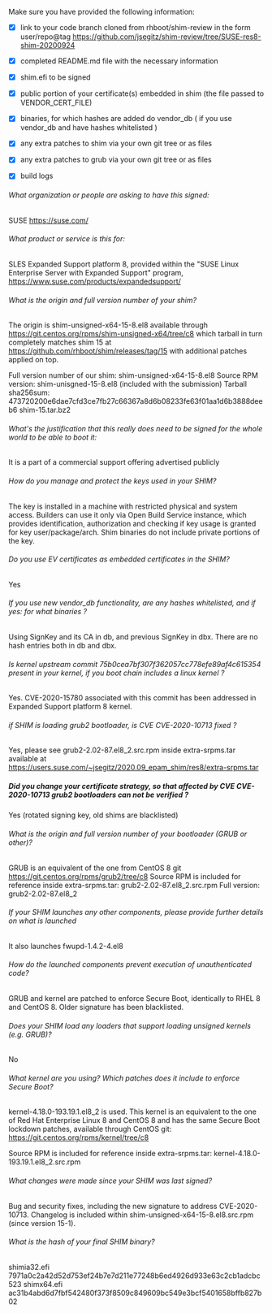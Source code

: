 Make sure you have provided the following information:

 - [x] link to your code branch cloned from rhboot/shim-review in the form user/repo@tag
   https://github.com/jsegitz/shim-review/tree/SUSE-res8-shim-20200924
 - [x] completed README.md file with the necessary information
 - [x] shim.efi to be signed
 - [x] public portion of your certificate(s) embedded in shim (the file passed to VENDOR_CERT_FILE)
 - [x] binaries, for which hashes are added do vendor_db ( if you use vendor_db and have hashes whitelisted )
 - [x] any extra patches to shim via your own git tree or as files
 - [x] any extra patches to grub via your own git tree or as files
 - [x] build logs


###### What organization or people are asking to have this signed:
SUSE
https://suse.com/

###### What product or service is this for:
SLES Expanded Support platform 8, provided within the 
"SUSE Linux Enterprise Server with Expanded Support" program,
https://www.suse.com/products/expandedsupport/

###### What is the origin and full version number of your shim?
The origin is shim-unsigned-x64-15-8.el8 available through https://git.centos.org/rpms/shim-unsigned-x64/tree/c8
which tarball in turn completely matches shim 15 at https://github.com/rhboot/shim/releases/tag/15
with additional patches applied on top.

Full version number of our shim: shim-unsigned-x64-15-8.el8
Source RPM version: shim-unisgned-15-8.el8 (included with the submission)
Tarball sha256sum:
473720200e6dae7cfd3ce7fb27c66367a8d6b08233fe63f01aa1d6b3888deeb6  shim-15.tar.bz2


###### What's the justification that this really does need to be signed for the whole world to be able to boot it:
It is a part of a commercial support offering advertised publicly

###### How do you manage and protect the keys used in your SHIM?
The key is installed in a machine with restricted physical and system access.
Builders can use it only via Open Build Service instance, which provides identification, authorization and checking if key usage is granted for key user/package/arch.
Shim binaries do not include private portions of the key.

###### Do you use EV certificates as embedded certificates in the SHIM?
Yes

###### If you use new vendor_db functionality, are any hashes whitelisted, and if yes: for what binaries ?
Using SignKey and its CA in db, and previous SignKey in dbx. There are no hash entries both in db and dbx.

###### Is kernel upstream commit 75b0cea7bf307f362057cc778efe89af4c615354 present in your kernel, if you boot chain includes a linux kernel ?
Yes. CVE-2020-15780 associated with this commit has been addressed in Expanded Support platform 8 kernel.

###### if SHIM is loading grub2 bootloader, is CVE CVE-2020-10713 fixed ?
Yes, please see grub2-2.02-87.el8_2.src.rpm inside extra-srpms.tar available at 
https://users.suse.com/~jsegitz/2020.09_epam_shim/res8/extra-srpms.tar

##### Did you change your certificate strategy, so that affected by CVE CVE-2020-10713 grub2 bootloaders can not be verified ?
Yes (rotated signing key, old shims are blacklisted)

###### What is the origin and full version number of your bootloader (GRUB or other)?
GRUB is an equivalent of the one from CentOS 8 git https://git.centos.org/rpms/grub2/tree/c8
Source RPM is included for reference inside extra-srpms.tar: grub2-2.02-87.el8_2.src.rpm
Full version: grub2-2.02-87.el8_2

###### If your SHIM launches any other components, please provide further details on what is launched
It also launches fwupd-1.4.2-4.el8

###### How do the launched components prevent execution of unauthenticated code?
GRUB and kernel are patched to enforce Secure Boot, identically to RHEL 8 and CentOS 8. Older signature has been blacklisted.

###### Does your SHIM load any loaders that support loading unsigned kernels (e.g. GRUB)?
No

###### What kernel are you using? Which patches does it include to enforce Secure Boot?
kernel-4.18.0-193.19.1.el8_2 is used. This kernel is an equivalent to the one of Red Hat Enterprise
Linux 8 and CentOS 8 and has the same Secure Boot lockdown patches, available through CentOS git:
https://git.centos.org/rpms/kernel/tree/c8

Source RPM is included for reference inside extra-srpms.tar: kernel-4.18.0-193.19.1.el8_2.src.rpm

###### What changes were made since your SHIM was last signed?
Bug and security fixes, including the new signature to address CVE-2020-10713.
Changelog is included within shim-unsigned-x64-15-8.el8.src.rpm (since version 15-1).

###### What is the hash of your final SHIM binary?
shimia32.efi 7971a0c2a42d52d753ef24b7e7d211e77248b6ed4926d933e63c2cb1adcbc523
shimx64.efi  ac31b4abd6d7fbf542480f373f8509c849609bc549e3bcf5401658bffb827b02
